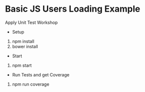 # Basic JS Users Loading Example
Apply Unit Test Workshop


- Setup
1. npm install
2. bower install

- Start
1. npm start

- Run Tests and get Coverage
1. npm run coverage 